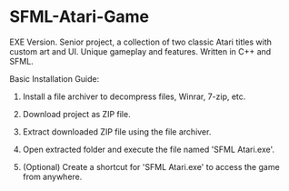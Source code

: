 # SFML-Atari-Game
EXE Version. Senior project, a collection of two classic Atari titles with custom art and UI. Unique gameplay and features. Written in C++ and SFML.

Basic Installation Guide:

1. Install a file archiver to decompress files, Winrar, 7-zip, etc.

2. Download project as ZIP file.

3. Extract downloaded ZIP file using the file archiver.

4. Open extracted folder and execute the file named 'SFML Atari.exe'.

5. (Optional) Create a shortcut for 'SFML Atari.exe' to access the game from anywhere.
